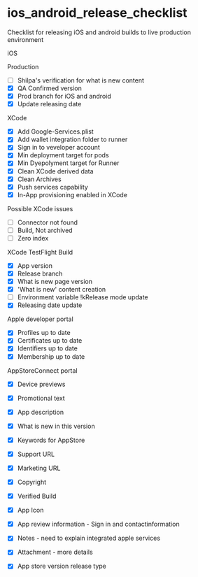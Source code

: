 # ios_android_release_checklist
Checklist for releasing iOS and android builds to live production environment 

iOS

Production 
- [ ] Shilpa's verification for what is new content
- [x] QA Confirmed version
- [x] Prod branch for iOS and android 
- [x] Update releasing date

XCode
- [x] Add Google-Services.plist
- [x] Add wallet integration folder to runner
- [x] Sign in to veveloper account 
- [x] Min deployment target for pods
- [x] Min Dyepolyment target for Runner
- [x] Clean XCode derived data
- [x] Clean Archives
- [x] Push services capability
- [x] In-App provisioning enabled in XCode

Possible XCode issues
- [ ] Connector not found
- [ ] Build, Not archived
- [ ] Zero index 

XCode TestFlight Build
- [x] App version
- [x] Release branch
- [x] What is new page version
- [x] 'What is new' content creation 
- [ ] Environment variable !kRelease mode update
- [x] Releasing date update 

Apple developer portal
- [x] Profiles up to date
- [x] Certificates up to date
- [x] Identifiers up to date
- [x] Membership up to date

AppStoreConnect portal
- [x] Device previews
- [x] Promotional text
- [x] App description
- [x] What is new in this version
- [x] Keywords for AppStore
- [x] Support URL
- [x] Marketing URL
- [x] Copyright
- [x] Verified Build
- [x] App Icon
- [x] App review information - Sign in and contactinformation 
- [x] Notes - need to explain integrated apple services
- [x] Attachment - more details
- [x] App store version release type



